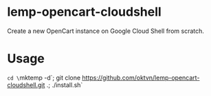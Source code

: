 # lemp-opencart-cloudshell
Create a new OpenCart instance on Google Cloud Shell from scratch.

# Usage
`cd \`mktemp -d\`; git clone https://github.com/oktvn/lemp-opencart-cloudshell.git .; ./install.sh`
